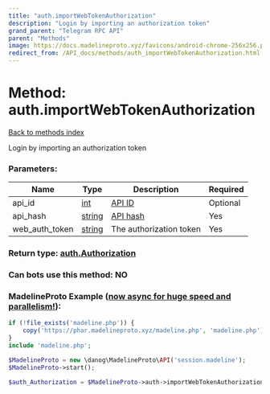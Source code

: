 ```yaml
---
title: "auth.importWebTokenAuthorization"
description: "Login by importing an authorization token"
grand_parent: "Telegram RPC API"
parent: "Methods"
image: https://docs.madelineproto.xyz/favicons/android-chrome-256x256.png
redirect_from: /API_docs/methods/auth_importWebTokenAuthorization.html
---
```

# Method: auth.importWebTokenAuthorization
[Back to methods index](index.html)



Login by importing an authorization token

### Parameters:

| Name     |    Type       | Description | Required |
|----------|---------------|-------------|----------|
|api\_id|[int](/API_docs/types/int.html) | [API ID](https://core.telegram.org/api/obtaining_api_id) | Optional|
|api\_hash|[string](/API_docs/types/string.html) | [API hash](https://core.telegram.org/api/obtaining_api_id) | Yes|
|web\_auth\_token|[string](/API_docs/types/string.html) | The authorization token | Yes|


### Return type: [auth.Authorization](/API_docs/types/auth.Authorization.html)

### Can bots use this method: **NO**


### MadelineProto Example ([now async for huge speed and parallelism!](https://docs.madelineproto.xyz/docs/ASYNC.html)):


```php
if (!file_exists('madeline.php')) {
    copy('https://phar.madelineproto.xyz/madeline.php', 'madeline.php');
}
include 'madeline.php';

$MadelineProto = new \danog\MadelineProto\API('session.madeline');
$MadelineProto->start();

$auth_Authorization = $MadelineProto->auth->importWebTokenAuthorization(api_id: $int, api_hash: 'string', web_auth_token: 'string', );
```

